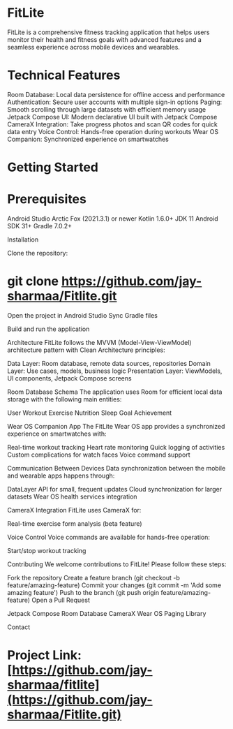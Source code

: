# FitLite
FitLite is a comprehensive fitness tracking application that helps users monitor their health and fitness goals with advanced features and a seamless experience across mobile devices and wearables.

# Technical Features

Room Database: Local data persistence for offline access and performance
Authentication: Secure user accounts with multiple sign-in options
Paging: Smooth scrolling through large datasets with efficient memory usage
Jetpack Compose UI: Modern declarative UI built with Jetpack Compose
CameraX Integration: Take progress photos and scan QR codes for quick data entry
Voice Control: Hands-free operation during workouts
Wear OS Companion: Synchronized experience on smartwatches

# Getting Started
# Prerequisites

Android Studio Arctic Fox (2021.3.1) or newer
Kotlin 1.6.0+
JDK 11
Android SDK 31+
Gradle 7.0.2+

Installation

Clone the repository:

# git clone https://github.com/jay-sharmaa/Fitlite.git

Open the project in Android Studio
Sync Gradle files

Build and run the application

Architecture
FitLite follows the MVVM (Model-View-ViewModel) architecture pattern with Clean Architecture principles:

Data Layer: Room database, remote data sources, repositories
Domain Layer: Use cases, models, business logic
Presentation Layer: ViewModels, UI components, Jetpack Compose screens

Room Database Schema
The application uses Room for efficient local data storage with the following main entities:

User
Workout
Exercise
Nutrition
Sleep
Goal
Achievement

Wear OS Companion App
The FitLite Wear OS app provides a synchronized experience on smartwatches with:

Real-time workout tracking
Heart rate monitoring
Quick logging of activities
Custom complications for watch faces
Voice command support

Communication Between Devices
Data synchronization between the mobile and wearable apps happens through:

DataLayer API for small, frequent updates
Cloud synchronization for larger datasets
Wear OS health services integration

CameraX Integration
FitLite uses CameraX for:

Real-time exercise form analysis (beta feature)

Voice Control
Voice commands are available for hands-free operation:

Start/stop workout tracking

Contributing
We welcome contributions to FitLite! Please follow these steps:

Fork the repository
Create a feature branch (git checkout -b feature/amazing-feature)
Commit your changes (git commit -m 'Add some amazing feature')
Push to the branch (git push origin feature/amazing-feature)
Open a Pull Request

Jetpack Compose
Room Database
CameraX
Wear OS
Paging Library

Contact
# Project Link: [https://github.com/jay-sharmaa/fitlite](https://github.com/jay-sharmaa/Fitlite.git)
